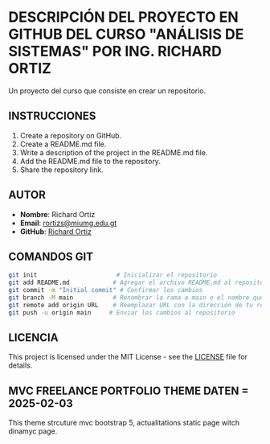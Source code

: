# DESCRIPCIÓN DEL PROYECTO EN GITHUB DEL CURSO "ANÁLISIS DE SISTEMAS" POR ING. RICHARD ORTIZ

Un proyecto del curso que consiste en crear un repositorio.

## INSTRUCCIONES

1. Create a repository on GitHub.
2. Create a README.md file.
3. Write a description of the project in the README.md file.
4. Add the README.md file to the repository.
5. Share the repository link.

## AUTOR

- **Nombre**: Richard Ortiz
- **Email**: <rortizs@miumg.edu.gt>
- **GitHub**: [Richard Ortiz](https://github.com/rortizs)

## COMANDOS GIT

```bash
git init                      # Inicializar el repositorio
git add README.md            # Agregar el archivo README.md al repositorio
git commit -m "Initial commit" # Confirmar los cambios
git branch -M main           # Renombrar la rama a main o el nombre que desees
git remote add origin URL    # Reemplazar URL con la dirección de tu repositorio
git push -u origin main     # Enviar los cambios al repositorio
```

## LICENCIA

This project is licensed under the MIT License - see the [LICENSE](LICENSE) file for details.

## MVC FREELANCE PORTFOLIO THEME DATEN = 2025-02-03

This theme strcuture mvc bootstrap 5, actualitations static page witch dinamyc page.
